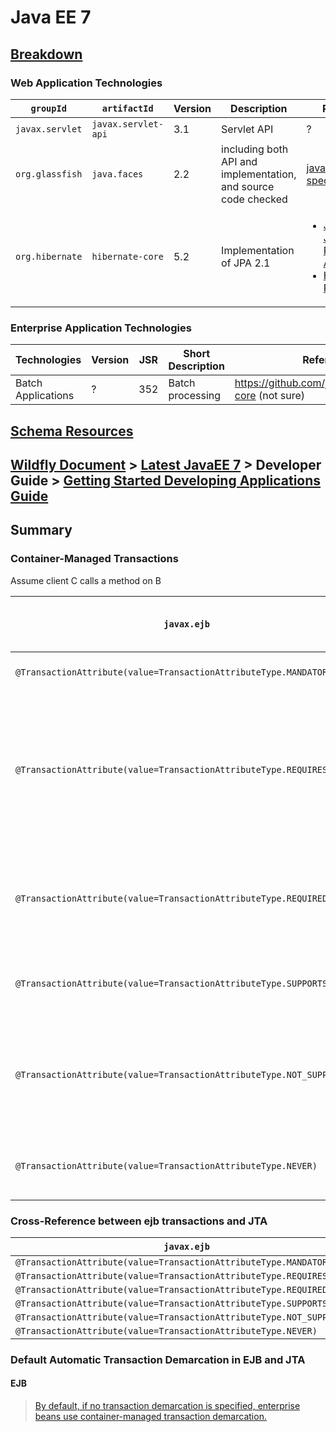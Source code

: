 # Java EE 7

## [Breakdown](https://www.oracle.com/java/technologies/javaee/javaeetechnologies.html#javaee7)
### Web Application Technologies

`groupId`       | `artifactId`      |Version  |Description                                                    |Reference
----------------|-------------------|---------|-------------------------------------------------------------- |----------------------------
`javax.servlet` |`javax.servlet-api`|3.1      |Servlet API                                                    | ?
`org.glassfish` |`java.faces`       |2.2      |including both API and implementation, and source code checked |[javaserverfaces-spec](https://javaee.github.io/javaserverfaces-spec/)
`org.hibernate` |`hibernate-core`   |5.2      |Implementation of JPA 2.1                                      |<ul><li><a href="https://hib    ernate.org/orm/releases/">Java EE 7 > Java Persistence API</a></li><li><a href="https://hibernate.org/orm/releases/">Hibernate Releases</a></li></ul>

### Enterprise Application Technologies

**Technologies**	| **Version** | **JSR** | **Short Description**		| Reference Implementation							| Recommanded Tutorial
------------------------|-------------|---------|-------------------------------|-------------------------------------------------------------------------------|--------------------------
Batch Applications	| ?	      | 352	| Batch processing		| https://github.com/jberet/jsr352/tree/1.0.2.Final/jberet-core (not sure)	| https://www.baeldung.com/java-ee-7-batch-processing

## [Schema Resources](http://xmlns.jcp.org/xml/ns/javaee/#7)
## [Wildfly Document](https://docs.wildfly.org/) > [Latest JavaEE 7](https://docs.wildfly.org/13/) > Developer Guide > [Getting Started Developing Applications Guide](https://docs.wildfly.org/13/Getting_Started_Developing_Applications_Guide.html)
## Summary
### Container-Managed Transactions
Assume client C calls a method on B

`javax.ejb`                                                           | If call from C is already part of a transaction                                                         | If call from C is not part of a transaction
----------------------------------------------------------------------|---------------------------------------------------------------------------------------------------------|---------------
`@TransactionAttribute(value=TransactionAttributeType.MANDATORY)`     | call to B is part of C's transaction                                                                    | `EJBException`
`@TransactionAttribute(value=TransactionAttributeType.REQUIRES_NEW)`  | C's transaction is suspended while the container creates a new transaction for the call to B be part of | The container creates a new transaction for the call to B to be part of
`@TransactionAttribute(value=TransactionAttributeType.REQUIRED)`      | call to B is part of C's transaction                                                                    | The container creates a new transaction for the call to B to be part of
`@TransactionAttribute(value=TransactionAttributeType.SUPPORTS)`      | call to B is part of C's transaction                                                                    | Invocation to B's method proceeds with no transaction
`@TransactionAttribute(value=TransactionAttributeType.NOT_SUPPORTED)` | C's transaction is suspended while the call to B proceeds with no transaction                           | Invocation to B's method proceeds with no transaction
`@TransactionAttribute(value=TransactionAttributeType.NEVER)`         | Invocation to B's method throws an `EJBException`                                                       | Invocation to B's method proceeds with no transaction

### Cross-Reference between ejb transactions and JTA
`javax.ejb`                                                           | JTA - `javax.transaction`
----------------------------------------------------------------------|------------------------------------------------------
`@TransactionAttribute(value=TransactionAttributeType.MANDATORY)`     | `@Transactional(Transactional.TxType.MANDATORY)`
`@TransactionAttribute(value=TransactionAttributeType.REQUIRES_NEW)`  | `@Transactional(Transactional.TxType.REQUIRES_NEW)`
`@TransactionAttribute(value=TransactionAttributeType.REQUIRED)`      | `@Transactional(Transactional.TxType.REQUIRED)`
`@TransactionAttribute(value=TransactionAttributeType.SUPPORTS)`      | `@Transactional(Transactional.TxType.SUPPORTS)`
`@TransactionAttribute(value=TransactionAttributeType.NOT_SUPPORTED)` | `@Transactional(Transactional.TxType.NOT_SUPPORTED)`
`@TransactionAttribute(value=TransactionAttributeType.NEVER)`         | `@Transactional(Transactional.TxType.NEVER)`

### Default Automatic Transaction Demarcation in EJB and JTA
#### EJB 
> [By default, if no transaction demarcation is specified, enterprise beans use container-managed transaction demarcation.](https://docs.oracle.com/javaee/7/tutorial/transactions003.htm)



 

